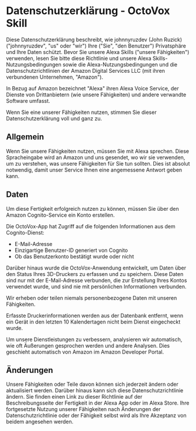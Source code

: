 # Datenschutzerklärung - OctoVox Skill

Diese Datenschutzerklärung beschreibt, wie johnnyruzdev (John Ruzick) ("johnnyruzdev", "us" oder "wir") Ihre ("Sie", "den Benutzer") Privatsphäre und Ihre Daten schützt. Bevor Sie unsere Alexa Skills ("unsere Fähigkeiten") verwenden, lesen Sie bitte diese Richtlinie und unsere Alexa Skills-Nutzungsbedingungen sowie die Alexa-Nutzungsbedingungen und die Datenschutzrichtlinien der Amazon Digital Services LLC (mit ihren verbundenen Unternehmen, "Amazon").

In Bezug auf Amazon bezeichnet "Alexa" ihren Alexa Voice Service, der Dienste von Drittanbietern (wie unsere Fähigkeiten) und andere verwandte Software umfasst.

Wenn Sie eine unserer Fähigkeiten nutzen, stimmen Sie dieser Datenschutzerklärung voll und ganz zu.

## Allgemein
Wenn Sie unsere Fähigkeiten nutzen, müssen Sie mit Alexa sprechen. Diese Spracheingabe wird an Amazon und uns gesendet, wo wir sie verwenden, um zu verstehen, was unsere Fähigkeiten für Sie tun sollten. Dies ist absolut notwendig, damit unser Service Ihnen eine angemessene Antwort geben kann.

## Daten
Um diese Fertigkeit erfolgreich nutzen zu können, müssen Sie über den Amazon Cognito-Service ein Konto erstellen.

Die OctoVox-App hat Zugriff auf die folgenden Informationen aus dem Cognito-Dienst:
- E-Mail-Adresse
- Einzigartige Benutzer-ID generiert von Cognito
- Ob das Benutzerkonto bestätigt wurde oder nicht

Darüber hinaus wurde die OctoVox-Anwendung entwickelt, um Daten über den Status Ihres 3D-Druckers zu erfassen und zu speichern. Diese Daten sind nur mit der E-Mail-Adresse verbunden, die zur Erstellung Ihres Kontos verwendet wurde, und sind nie mit persönlichen Informationen verbunden.

Wir erheben oder teilen niemals personenbezogene Daten mit unseren Fähigkeiten.

Erfasste Druckerinformationen werden aus der Datenbank entfernt, wenn ein Gerät in den letzten 10 Kalendertagen nicht beim Dienst eingecheckt wurde. 

Um unsere Dienstleistungen zu verbessern, analysieren wir automatisch, wie oft Äußerungen gesprochen werden und andere Analysen. Dies geschieht automatisch von Amazon im Amazon Developer Portal.

## Änderungen
Unsere Fähigkeiten oder Teile davon können sich jederzeit ändern oder aktualisiert werden. Darüber hinaus kann sich diese Datenschutzrichtlinie ändern. Sie finden einen Link zu dieser Richtlinie auf der Beschreibungsseite der Fertigkeit in der Alexa App oder im Alexa Store. Ihre fortgesetzte Nutzung unserer Fähigkeiten nach Änderungen der Datenschutzrichtlinie oder der Fähigkeit selbst wird als Ihre Akzeptanz von beidem angesehen werden.
